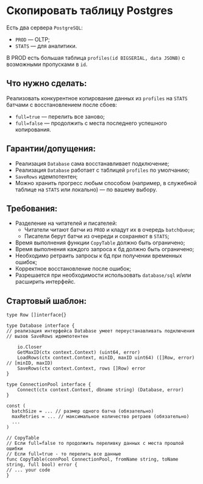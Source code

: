 # Скопировать таблицу Postgres

Есть два сервера `PostgreSQL`:
* `PROD` — OLTP;
* `STATS` — для аналитики.

В PROD есть большая таблица `profiles(id BIGSERIAL, data JSONB)` с возможными пропусками в `id`.

## Что нужно сделать: 
Реализовать конкурентное копирование данных из `profiles` на `STATS` батчами с восстановлением после сбоев:
* `full=true` — перелить все заново;
* `full=false` — продолжить с места последнего успешного копирования.

## Гарантии/допущения:
* Реализация `Database` сама восстанавливает подключение;
* Реализация `Database` работает с таблицей `profiles` по умолчанию;
* `SaveRows` идемпотентен;
* Можно хранить прогресс любым способом (например, в служебной таблице на `STATS` или локально) — по вашему выбору.

## Требования:
* Разделение на читателей и писателей:
    * Читатели читают батчи из `PROD` и кладут их в очередь `batchQueue`;
    * Писатели берут батчи из очереди и сохраняют в `STATS`;
* Время выполнения функции `CopyTable` должно быть ограничено;
* Время выполнения каждого запроса к бд должно быть ограничено;
* Необходимо ретраить запросы к бд при получении временных ошибок;
* Корректное восстановление после ошибок;
* Разрешается при необходимости использовать `database/sql` и/или расширить интерфейс.

## Стартовый шаблон:
```golang
type Row []interface{}

type Database interface {
// реализация интерфейса Database умеет переустанавливать подключения
// вызов SaveRows идемпотентен

    io.Closer
    GetMaxID(ctx context.Context) (uint64, error)
    LoadRows(ctx context.Context, minID, maxID uint64) ([]Row, error)  // [minID, maxID)
    SaveRows(ctx context.Context, rows []Row) error
}

type ConnectionPool interface {
    Connect(ctx context.Context, dbname string) (Database, error)
}

const (
  batchSize = ... // размер одного батча (обязательно)
  maxRetries = ... // максимальное количество ретраев (обязательно)
  ...
)

// CopyTable
// Если full=false то продолжить переливку данных с места прошлой ошибки
// Если full=true - то перелить все данные
func CopyTable(connPool ConnectionPool, fromName string, toName string, full bool) error {
// ... your code
}
```
